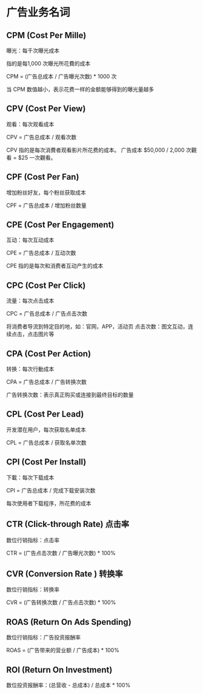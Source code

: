 # 广告业务名词

## CPM (Cost Per Mille)

曝光：每千次曝光成本

指的是每1,000 次曝光所花費的成本

CPM  = (广告总成本 / 广告曝光次数) * 1000 次

当 CPM 数值越小，表示花费一样的金额能够得到的曝光量越多

## CPV (Cost Per View)

观看：每次观看成本

CPV = 广告总成本 / 观看次数

CPV 指的是每次消費者观看影片所花费的成本。
广告成本 $50,000 / 2,000 次觀看 = $25 一次觀看。

## CPF (Cost Per Fan)

增加粉丝好友，每个粉丝获取成本

CPF = 广告总成本 / 增加粉丝数量

## CPE (Cost Per Engagement)

互动：每次互动成本

CPE = 广告总成本 / 互动次数

CPE 指的是每次和消费者互动产生的成本

## CPC (Cost Per Click)

流量：每次点击成本

CPC = 广告总成本 / 广告点击次数

将消费者导流到特定目的地，如：官网，APP，活动页
点击次数：图文互动，连续点击，点击图片等

## CPA (Cost Per Action)

转换：每次行動成本

CPA = 广告总成本 / 广告转换次数

广告转换次数：表示真正购买或连接到最终目标的数量

## CPL (Cost Per Lead)

开发潜在用户，每次获取名单成本

CPL = 广告总成本 / 获取名单次数

## CPI (Cost Per Install)

下載：每次下载成本

CPI = 广告总成本 / 完成下载安装次数

每次使用者下载程序，所花费的成本

## CTR (Click-through Rate) 点击率

数位行销指标：点击率

CTR = (广告点击次数 / 广告曝光次数) * 100%

## CVR (Conversion Rate ) 转换率

数位行销指标：转换率

CVR = (广告转换次数 / 广告点击次数)  * 100%

## ROAS (Return On Ads Spending)

数位行销指标：广告投资报酬率

ROAS = (广告带来的营业额 / 广告成本)  * 100%

## ROI (Return On Investment)

数位投资报酬率：(总营收 - 总成本) / 总成本 * 100%